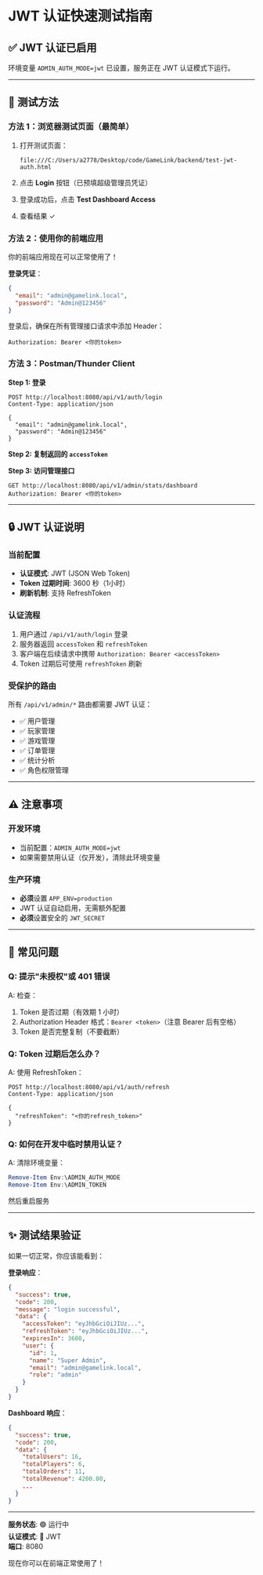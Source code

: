 # JWT 认证快速测试指南

## ✅ JWT 认证已启用

环境变量 `ADMIN_AUTH_MODE=jwt` 已设置，服务正在 JWT 认证模式下运行。

---

## 🧪 测试方法

### 方法 1：浏览器测试页面（最简单）

1. 打开测试页面：
   ```
   file:///C:/Users/a2778/Desktop/code/GameLink/backend/test-jwt-auth.html
   ```

2. 点击 **Login** 按钮（已预填超级管理员凭证）

3. 登录成功后，点击 **Test Dashboard Access**

4. 查看结果 ✓

### 方法 2：使用你的前端应用

你的前端应用现在可以正常使用了！

**登录凭证**：
```json
{
  "email": "admin@gamelink.local",
  "password": "Admin@123456"
}
```

登录后，确保在所有管理接口请求中添加 Header：
```
Authorization: Bearer <你的token>
```

### 方法 3：Postman/Thunder Client

**Step 1: 登录**
```
POST http://localhost:8080/api/v1/auth/login
Content-Type: application/json

{
  "email": "admin@gamelink.local",
  "password": "Admin@123456"
}
```

**Step 2: 复制返回的 `accessToken`**

**Step 3: 访问管理接口**
```
GET http://localhost:8080/api/v1/admin/stats/dashboard
Authorization: Bearer <你的token>
```

---

## 🔒 JWT 认证说明

### 当前配置
- **认证模式**: JWT (JSON Web Token)
- **Token 过期时间**: 3600 秒（1小时）
- **刷新机制**: 支持 RefreshToken

### 认证流程
1. 用户通过 `/api/v1/auth/login` 登录
2. 服务器返回 `accessToken` 和 `refreshToken`
3. 客户端在后续请求中携带 `Authorization: Bearer <accessToken>`
4. Token 过期后可使用 `refreshToken` 刷新

### 受保护的路由
所有 `/api/v1/admin/*` 路由都需要 JWT 认证：
- ✅ 用户管理
- ✅ 玩家管理
- ✅ 游戏管理
- ✅ 订单管理
- ✅ 统计分析
- ✅ 角色权限管理

---

## ⚠️ 注意事项

### 开发环境
- 当前配置：`ADMIN_AUTH_MODE=jwt`
- 如果需要禁用认证（仅开发），清除此环境变量

### 生产环境
- **必须**设置 `APP_ENV=production`
- JWT 认证自动启用，无需额外配置
- **必须**设置安全的 `JWT_SECRET`

---

## 🐛 常见问题

### Q: 提示"未授权"或 401 错误
A: 检查：
1. Token 是否过期（有效期 1 小时）
2. Authorization Header 格式：`Bearer <token>`（注意 Bearer 后有空格）
3. Token 是否完整复制（不要截断）

### Q: Token 过期后怎么办？
A: 使用 RefreshToken：
```
POST http://localhost:8080/api/v1/auth/refresh
Content-Type: application/json

{
  "refreshToken": "<你的refresh_token>"
}
```

### Q: 如何在开发中临时禁用认证？
A: 清除环境变量：
```powershell
Remove-Item Env:\ADMIN_AUTH_MODE
Remove-Item Env:\ADMIN_TOKEN
```
然后重启服务

---

## ✨ 测试结果验证

如果一切正常，你应该能看到：

**登录响应**：
```json
{
  "success": true,
  "code": 200,
  "message": "login successful",
  "data": {
    "accessToken": "eyJhbGciOiJIUz...",
    "refreshToken": "eyJhbGciOiJIUz...",
    "expiresIn": 3600,
    "user": {
      "id": 1,
      "name": "Super Admin",
      "email": "admin@gamelink.local",
      "role": "admin"
    }
  }
}
```

**Dashboard 响应**：
```json
{
  "success": true,
  "code": 200,
  "data": {
    "totalUsers": 16,
    "totalPlayers": 6,
    "totalOrders": 11,
    "totalRevenue": 4200.00,
    ...
  }
}
```

---

**服务状态**: 🟢 运行中  
**认证模式**: 🔐 JWT  
**端口**: 8080

现在你可以在前端正常使用了！

